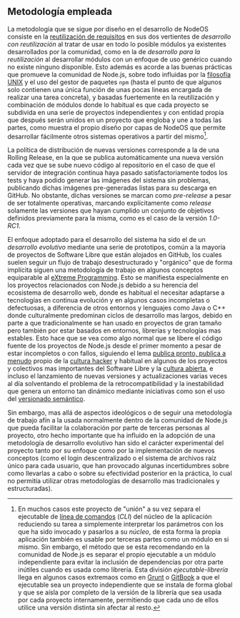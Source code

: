 ## Metodología empleada

La metodología que se sigue por diseño en el desarrollo de NodeOS consiste en la
[reutilización de requisitos](http://www.ecured.cu/index.php/Reutilización_de_requisitos)
en sus dos vertientes de *desarrollo con reutilización* al tratar de usar en
todo lo posible módulos ya existentes desarrollados por la comunidad, como en la
de *desarrollo para la reutilización* al desarrollar módulos con un enfoque de
uso genérico cuando no existe ninguno disponible. Esto además es acorde a las
buenas prácticas que promueve la comunidad de Node.js, sobre todo influidas por
la [filosofía UNIX](https://en.wikipedia.org/wiki/Unix_philosophy) y el uso del
gestor de paquetes `npm` (hasta el punto de que algunos solo contienen una única
función de unas pocas lineas encargada de realizar una tarea concreta), y
basadas fuertemente en la reutilización y combinación de módulos donde lo
habitual es que cada proyecto se subdivida en una serie de proyectos
independientes y con entidad propia que después serán unidos en un proyecto que
engloba y une a todas las partes, como muestra el propio diseño por capas de
NodeOS que permite desarrollar fácilmente otros sistemas operativos a partir del
mismo[^1].

La política de distribución de nuevas versiones corresponde a la de una Rolling
Release, en la que se publica automáticamente una nueva versión cada vez que se
sube nuevo código al repositorio en el caso de que el servidor de integración
continua haya pasado satisfactoriamente todos los tests y haya podido generar
las imágenes del sistema sin problemas, publicando dichas imágenes pre-generadas
listas para su descarga en GitHub. No obstante, dichas versiones se marcan como
*pre-release* a pesar de ser totalmente operativas, marcando explícitamente como
*release* solamente las versiones que hayan cumplido un conjunto de objetivos
definidos previamente para la misma, como es el caso de la versión *1.0-RC1*.

El enfoque adoptado para el desarrollo del sistema ha sido el de un *desarrollo
evolutivo* mediante una serie de prototipos, común a la mayoría de proyectos de
Software Libre que están alojados en GitHub, los cuales suelen seguir un flujo
de trabajo desestructurado y "orgánico" que de forma implícita siguen una
metodología de trabajo en algunos conceptos equiparable al
[eXtreme Programming](https://es.wikipedia.org/wiki/Programación_extrema). Esto
se manifiesta especialmente en los proyectos relacionados con Node.js debido a
su herencia del ecosistema de desarrollo web, donde es habitual el necesitar
adaptarse a tecnologías en continua evolución y en algunos casos incompletas o
defectuosas, a diferencia de otros entornos y lenguajes como Java o C++ donde
culturalmente predominan ciclos de desarrollo mas largos, debido en parte a que
tradicionalmente se han usado en proyectos de gran tamaño pero también por estar
basados en entornos, librerías y tecnologías mas estables. Esto hace que se vea
como algo normal que se libere el código fuente de los proyectos de Node.js desde
el primer momento a pesar de estar incompletos o con fallos, siguiendo el lema
[publica pronto, publica a menudo](https://es.wikipedia.org/wiki/Release_early,_release_often)
propio de la [cultura hacker](https://es.wikipedia.org/wiki/Ética_hacker) y
habitual en algunos de los proyectos y colectivos mas importantes del Software
Libre y la [cultura abierta](https://es.wikipedia.org/wiki/Cultura_libre), e
incluso el lanzamiento de nuevas versiones y actualizaciones varias veces al día
solventando el problema de la retrocompatibilidad y la inestabilidad que genera
un entorno tan dinámico mediante iniciativas como son el uso del
[versionado semántico](http://semver.org/lang/es).

Sin embargo, mas allá de aspectos ideológicos o de seguir una metodología de
trabajo afín a la usada normalmente dentro de la comunidad de Node.js que pueda
facilitar la colaboración por parte de terceras personas al proyecto, otro hecho
importante que ha influido en la adopción de una metodología de desarrollo
evolutivo han sido el carácter experimental del proyecto tanto por su enfoque
como por la implementación de nuevos conceptos (como el login descentralizado o
el sistema de archivos raíz único para cada usuario, que han provocado algunas
incertidumbres sobre como llevarlas a cabo o sobre su efectividad posterior en
la práctica, lo cual no permitía utilizar otras metodologías de desarrollo mas
tradicionales y estructuradas).

[^1]: En muchos casos este proyecto de "unión" a su vez separa el ejecutable de [línea de comandos](https://docs.npmjs.com/files/package.json#bin) (*CLI*) del núcleo de la aplicación reduciendo su tarea a simplemente interpretar los parámetros con los que ha sido invocado y pasarlos a su *núcleo*, de esta forma la propia aplicación también es usable por terceras partes como un módulo en si mismo. Sin embargo, el método que se esta recomendando en la comunidad de Node.js es separar el propio ejecutable a un módulo independiente para evitar la inclusión de dependencias por otra parte inútiles cuando es usada como librería. Esta división *ejecutable-librería* llega en algunos casos extremaos como en [Grunt](http://gruntjs.com) o [GitBook](https://www.gitbook.com) a que el ejecutable sea un proyecto independiente que se instala de forma global y que se aísla por completo de la versión de la librería que sea usada por cada proyecto internamente, permitiendo que cada uno de ellos utilice una versión distinta sin afectar al resto.

